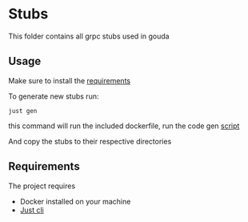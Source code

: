 # Stubs

This folder contains all grpc stubs used in gouda

## Usage

Make sure to install the [requirements](#requirements)

To generate new stubs run:

```
just gen
```

this command will run the included dockerfile, run the code gen [script](gen-stubs.sh)

And copy the stubs to their respective directories

## Requirements

The project requires 

* Docker installed on your machine
* [Just cli](https://github.com/casey/just)
